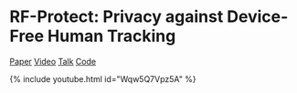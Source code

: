 # RF-Protect: Privacy against Device-Free Human Tracking

[Paper](https://deepakv.web.illinois.edu/assets/papers/RFProtect_SIGCOMM22.pdf)
[Video](https://www.youtube.com/watch?v=Wqw5Q7Vpz5A)
[Talk](https://www.youtube.com/watch?v=FO9-graCk-4)
[Code](https://github.com/ConnectedSystemsLab/rf-protect)

{% include youtube.html id="Wqw5Q7Vpz5A" %}
